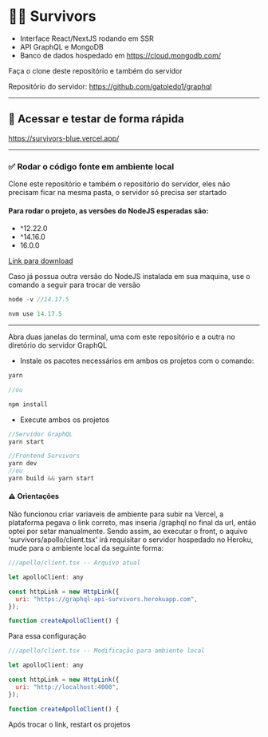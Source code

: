 # 🧟‍♂️ Survivors
- Interface React/NextJS rodando em SSR
- API GraphQL e MongoDB
- Banco de dados hospedado em https://cloud.mongodb.com/


Faça o clone deste repositório e também do servidor

Repositório do servidor: https://github.com/gatoledo1/graphql

-----------

## 🚀 Acessar e testar de forma rápida

https://survivors-blue.vercel.app/


-----------

### ✅ Rodar o código fonte em ambiente local

Clone este repositório e também o repositório do servidor, eles não precisam ficar na mesma pasta, o servidor só precisa ser startado 


#### Para rodar o projeto, as versões do NodeJS esperadas são:
- ^12.22.0
- ^14.16.0
-  16.0.0

<a href="https://nodejs.org/en/download/" target="_blank">Link para download </a>

Caso já possua outra versão do NodeJS instalada em sua maquina, use o comando a seguir para trocar de versão
```javascript
node -v //14.17.5

nvm use 14.17.5 
``` 
-------------

Abra duas janelas do terminal, uma com este repositório e a outra no diretório do servidor GraphQL

- Instale os pacotes necessários em ambos os projetos com o comando:
```javascript
yarn

//ou

npm install
```

- Execute ambos os projetos 
```javascript
//Servidor GraphQL
yarn start

//Frontend Survivors
yarn dev
//ou 
yarn build && yarn start
```

#### ⚠️ Orientações

Não funcionou criar variaveis de ambiente para subir na Vercel, a plataforma pegava o link correto, mas inseria /graphql no final da url, então optei por setar manualmente.
Sendo assim, ao executar o front, o aquivo 'survivors/apollo/client.tsx' irá requisitar o servidor hospedado no Heroku, mude para o ambiente local da seguinte forma:
```javascript
///apollo/client.tsx -- Arquivo atual

let apolloClient: any

const httpLink = new HttpLink({ 
  uri: "https://graphql-api-survivors.herokuapp.com",
});

function createApolloClient() {
```

Para essa configuração 

```javascript
///apollo/client.tsx -- Modificação para ambiente local

let apolloClient: any

const httpLink = new HttpLink({ 
  uri: "http://localhost:4000",
});

function createApolloClient() {
```
Após trocar o link, restart os projetos



